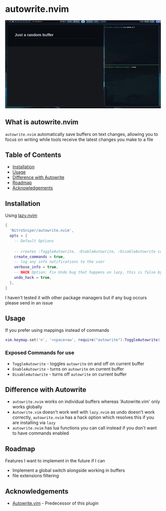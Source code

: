 # autowrite.nvim

![preview](https://github.com/NitroSniper/autowrite.nvim/blob/main/assets/preview.gif?raw=true)

## What is autowrite.nvim
`autowrite.nvim` automatically save buffers on text changes, allowing you to focus on writing while tools receive the latest changes you make to a file


## Table of Contents

- [Installation](#installation)
- [Usage](#usage)
- [Difference with Autowrite](#difference-with-autowrite)
- [Roadmap](#roadmap)
- [Acknowledgements](#acknowledgements)


## Installation

Using [lazy.nvim](https://github.com/folke/lazy.nvim)
```lua
{
  'NitroSniper/autowrite.nvim',
  opts = {
    -- Default Options

    -- creates :ToggleAutowrite, :EnableAutowrite, :DisableAutowrite command
    create_commands = true,
    -- log any info notifications to the user
    verbose_info = true,
    -- HACK Option: Fix Undo bug that happens on lazy, this is false by default
    undo_hack = true,
  },
}

```
I haven't tested it with other package managers but if any bug occurs please send in an issue
## Usage

If you prefer using mappings instead of commands

```lua
vim.keymap.set('n', '<space>aw', require("autowrite").ToggleAutowrite)
```

### Exposed Commands for use
 - `ToggleAutowrite` - toggles `autowrite` on and off on current buffer
 - `EnableAutowrite` - turns on `autowrite` on current buffer
 - `DisableAutowrite` - turns off `autowrite` on current buffer

## Difference with Autowrite
 - `autowrite.nvim` works on individual buffers whereas 'Autowrite.vim' only works globally
 - `Autowrite.vim` doesn't work well with `lazy.nvim` as undo doesn't work correctly, `autowrite.nvim` has a hack option which resolves this if you are installing via `lazy`
 - `autowrite.nvim` has lua functions you can call instead if you don't want to have commands enabled 

## 

## Roadmap
Features I want to implement in the future if I can

- Implement a global switch alongside working in buffers
- file extensions filtering 

## Acknowledgements
 - [Autowrite.vim](https://github.com/beauwilliams/AutoWrite.vim) - Predecessor of this plugin

